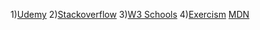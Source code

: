 1)[Udemy](https://www.udemy.com/)
2)[Stackoverflow](https://stackoverflow.com/)
3)[W3 Schools](https://www.w3schools.com/)
4)[Exercism](https://exercism.org/tracks/java)
[MDN](https://developer.mozilla.org/en-US/)
